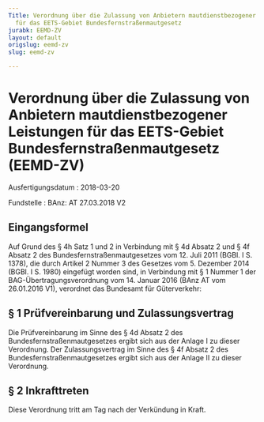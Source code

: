 ```yaml
---
Title: Verordnung über die Zulassung von Anbietern mautdienstbezogener Leistungen
  für das EETS-Gebiet Bundesfernstraßenmautgesetz
jurabk: EEMD-ZV
layout: default
origslug: eemd-zv
slug: eemd-zv

---
```


# Verordnung über die Zulassung von Anbietern mautdienstbezogener Leistungen für das EETS-Gebiet Bundesfernstraßenmautgesetz (EEMD-ZV)

Ausfertigungsdatum
:   2018-03-20

Fundstelle
:   BAnz: AT 27.03.2018 V2


## Eingangsformel

Auf Grund des § 4h Satz 1 und 2 in Verbindung mit § 4d Absatz 2 und §
4f Absatz 2 des Bundesfernstraßenmautgesetzes vom 12. Juli 2011 (BGBl.
I S. 1378), die durch Artikel 2 Nummer 3 des Gesetzes vom 5. Dezember
2014 (BGBl. I S. 1980) eingefügt worden sind, in Verbindung mit § 1
Nummer 1 der BAG-Übertragungsverordnung vom 14. Januar 2016 (BAnz AT
vom 26.01.2016 V1), verordnet das Bundesamt für Güterverkehr:


## § 1 Prüfvereinbarung und Zulassungsvertrag

Die Prüfvereinbarung im Sinne des § 4d Absatz 2 des
Bundesfernstraßenmautgesetzes ergibt sich aus der Anlage I zu dieser
Verordnung. Der Zulassungsvertrag im Sinne des § 4f Absatz 2 des
Bundesfernstraßenmautgesetzes ergibt sich aus der Anlage II zu dieser
Verordnung.


## § 2 Inkrafttreten

Diese Verordnung tritt am Tag nach der Verkündung in Kraft.


